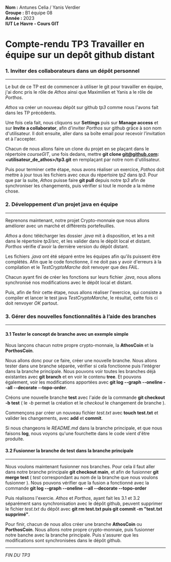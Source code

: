 **Nom :** Antunes Celia / Yanis Verdier   
**Groupe :** B1 équipe 08   
**Année :** 2023   
**IUT Le Havre - Cours GIT**   

# Compte-rendu TP3 Travailler en équipe sur un depôt github distant


### 1. Inviter des collaborateurs dans un dépôt personnel

***

Le but de ce TP est de commencer à utiliser le git pour travailler en équipe, j'ai donc pris le rôle de *Athos* ainsi que Maximilien et Yanis a le rôle de *Porthos*.

*Athos* va créer un nouveau dépôt sur github *tp3* comme nous l'avons fait dans les TP précédents.

Une fois cela fait, nous cliquons sur **Settings** puis sur **Manage access** et sur **Invite a collaborator**, afin d'inviter *Porthos* sur github grâce à son nom d'utilisateur. Il doit ensuite, aller  dans sa boîte email pour recevoir l’invitation et à l'accepter.

Chacun de nous allons faire un clone du projet en se plaçant dans le répertoire *courseGIT*, une fois dedans, mettre **git clone git@github.com:<utilisateur_de_athos>/tp3.git** en remplaçant par notre nom d'utilisateur.

Puis pour terminer cette étape, nous avons réaliser un exercice, *Pothos* doit mettre à jour tous les fichiers avec ceux du répertoire *tp2* dans *tp3*. Pour que par la suite, *Athos* puisse faire **git pull** depuis notre *tp3* afin de synchroniser les changements, puis vérifier si tout le monde a la même chose.

### 2. Développement d’un projet java en équipe

***

Reprenons maintenant, notre projet Crypto-monnaie que nous allons améliorer avec un marché et différents portefeuilles.

*Athos* a donc télécharger les dossier *.java* mit à disposition, et les a mit dans le répertoire *tp3/src*, et les valider dans le dépôt local et distant. *Porthos* vérifie d'avoir la dernière version du dépôt distant.

Les fichiers *.java* ont été séparé entre les équipes afin qu'ils puissent être complétés. Afin que le code fonctionne, il ne doit pas y avoir d'erreurs à la compilation et le *TestCryptoMarche* doit renvoyer que des *FAIL*.

Chacun ayant fini de créer les fonctions sur leurs fichier *.java*, nous allons synchronisé nos modifications avec le dépôt local et distant.

Puis, afin de finir cette étape, nous allons réaliser l'exercice, qui consiste a compiler et lancer le test java *TestCryptoMarche*, le résultat, cette fois ci doit renvoyer *OK* partout.

### 3. Gérer des nouvelles fonctionnalités à l’aide des branches

***

#### 3.1 Tester le concept de branche avec un exemple simple

Nous lançons chacun notre propre crypto-monnaie, la **AthosCoin** et la **PorthosCoin**.

Nous allons donc pour ce faire, créer une nouvelle branche. Nous allons tester dans une branche séparée, vérifier si cela fonctionne puis l’intégrer dans la branche principale. Nous pouvons voir toutes les branches déjà existantes avec **git branch** et en voir le contenu **tree**. Et pouvons également, voir les modifications apportées avec **git log --graph --oneline --all --decorate --topo-order**.

Créons une nouvelle branche **test** avec l'aide de la commande **git checkout -b test** ( le *-b* permet la création et le *checkout* le changement de branche ).

Commençons par créer un nouveau fichier *test.txt* avec **touch test.txt** et valider les changements, avec **add** et **commit**.

Si nous changeons le *README.md* dans la branche principale, et que nous faisons **log**, nous voyons qu'une fourchette dans le code vient d'être produite.

#### 3.2 Fusionner la branche de test dans la branche principale

***

Nous voulons maintenant fusionner nos branches. Pour cela il faut aller dans notre branche principale **git checkout main**, et afin de fusionner **git merge test** ( *test* correspondant au nom de la branche que nous voulons fusionner ).
Nous pouvons vérifier que la fusion a fonctionné avec la commande **git log --graph --oneline --all --decorate --topo-order**

Puis réalisons l'exercie. *Athos* et *Porthos*, ayant fait les 3.1 et 3.2 séparément sans synchronisation avec le dépôt github, peuvent supprimer le fichier *test.txt* du dépôt avec **git rm test.txt puis git commit -m "test.txt supprimé"**.

Pour finir, chacun de nous allos créer une branche **AthosCoin** ou **PorthosCoin**. Nous allons notre propre crypto-monnaie, puis fusionner notre banche avec la branche principale. Puis s'assurer que les modifications sont synchronisées dans le dépôt github.

***

*FIN DU TP3*